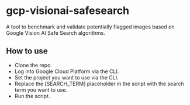 # gcp-visionai-safesearch
A tool to benchmark and validate potentially flagged images based on Google Vision AI Safe Search algorithms.

## How to use
* Clone the repo.
* Log into Google Cloud Platform via the CLI.
* Set the project you want to use via the CLI.
* Replace the [SEARCH_TERM] placeholder in the script with the search term you want to use.
* Run the script.